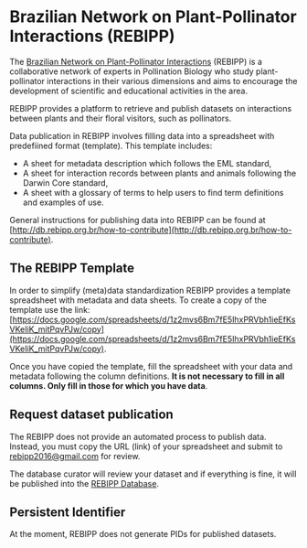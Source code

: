 # Brazilian Network on Plant-Pollinator Interactions (REBIPP)

The [Brazilian Network on Plant-Pollinator Interactions](https://db.rebipp.org.br) (REBIPP) is a collaborative network of experts in Pollination Biology who study plant-pollinator interactions in their various dimensions and aims to encourage the development of scientific and educational activities in the area.

REBIPP provides a platform to retrieve and publish datasets on interactions between plants and their floral visitors, such as pollinators.

Data publication in REBIPP involves filling data into a spreadsheet with predefiined format (template). This template includes:

- A sheet for metadata description which follows the EML standard,
- A sheet for interaction records between plants and animals following the Darwin Core standard,
- A sheet with a glossary of terms to help users to find term definitions and examples of use.

General instructions for publishing data into REBIPP can be found at [http://db.rebipp.org.br/how-to-contribute](http://db.rebipp.org.br/how-to-contribute).

## The REBIPP Template

In order to simplify (meta)data standardization REBIPP provides a template spreadsheet with metadata and data sheets.
To create a copy of the template use the link: [https://docs.google.com/spreadsheets/d/1z2mvs6Bm7fE5IhxPRVbh1ieEfKsVKeIiK_mitPqvPJw/copy](https://docs.google.com/spreadsheets/d/1z2mvs6Bm7fE5IhxPRVbh1ieEfKsVKeIiK_mitPqvPJw/copy).

Once you have copied the template, fill the spreadsheet with your data and metadata following the column definitions. **It is not necessary to fill in all columns. Only fill in those for which you have data**.


## Request dataset publication

The REBIPP does not provide an automated process to publish data. Instead, you must copy the URL (link) of your spreadsheet and submit to [rebipp2016@gmail.com](mailto:rebipp2016@gmail.com) for review.

The database curator will review your dataset and if everything is fine, it will be published into the [REBIPP Database](https://db.rebipp.org.br).

## Persistent Identifier

At the moment, REBIPP does not generate PIDs for published datasets.